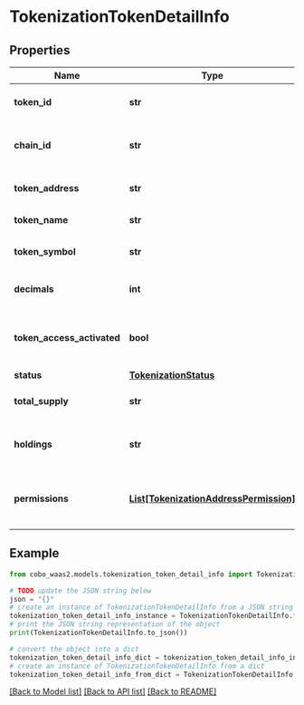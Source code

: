 # TokenizationTokenDetailInfo


## Properties

Name | Type | Description | Notes
------------ | ------------- | ------------- | -------------
**token_id** | **str** | The unique token identifier. | 
**chain_id** | **str** | The chain ID of the tokenization contract. | 
**token_address** | **str** | The address of the token contract. | [optional] 
**token_name** | **str** | The name of the token. | [optional] 
**token_symbol** | **str** | The unique token symbol. | 
**decimals** | **int** | The number of decimals of the token. | 
**token_access_activated** | **bool** | Whether the allowlist feature is activated for the token. | [optional] 
**status** | [**TokenizationStatus**](TokenizationStatus.md) |  | 
**total_supply** | **str** | The total supply of the token. | [optional] 
**holdings** | **str** | The amount of tokens held by the organization. | [optional] 
**permissions** | [**List[TokenizationAddressPermission]**](TokenizationAddressPermission.md) | List of execution addresses and their permissions. | [optional] 

## Example

```python
from cobo_waas2.models.tokenization_token_detail_info import TokenizationTokenDetailInfo

# TODO update the JSON string below
json = "{}"
# create an instance of TokenizationTokenDetailInfo from a JSON string
tokenization_token_detail_info_instance = TokenizationTokenDetailInfo.from_json(json)
# print the JSON string representation of the object
print(TokenizationTokenDetailInfo.to_json())

# convert the object into a dict
tokenization_token_detail_info_dict = tokenization_token_detail_info_instance.to_dict()
# create an instance of TokenizationTokenDetailInfo from a dict
tokenization_token_detail_info_from_dict = TokenizationTokenDetailInfo.from_dict(tokenization_token_detail_info_dict)
```
[[Back to Model list]](../README.md#documentation-for-models) [[Back to API list]](../README.md#documentation-for-api-endpoints) [[Back to README]](../README.md)


